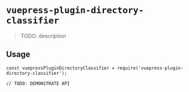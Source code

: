 # `vuepress-plugin-directory-classifier`

> TODO: description 

## Usage

```
const vuepressPluginDirectoryClassifier = require('vuepress-plugin-directory-classifier');

// TODO: DEMONSTRATE API
```
